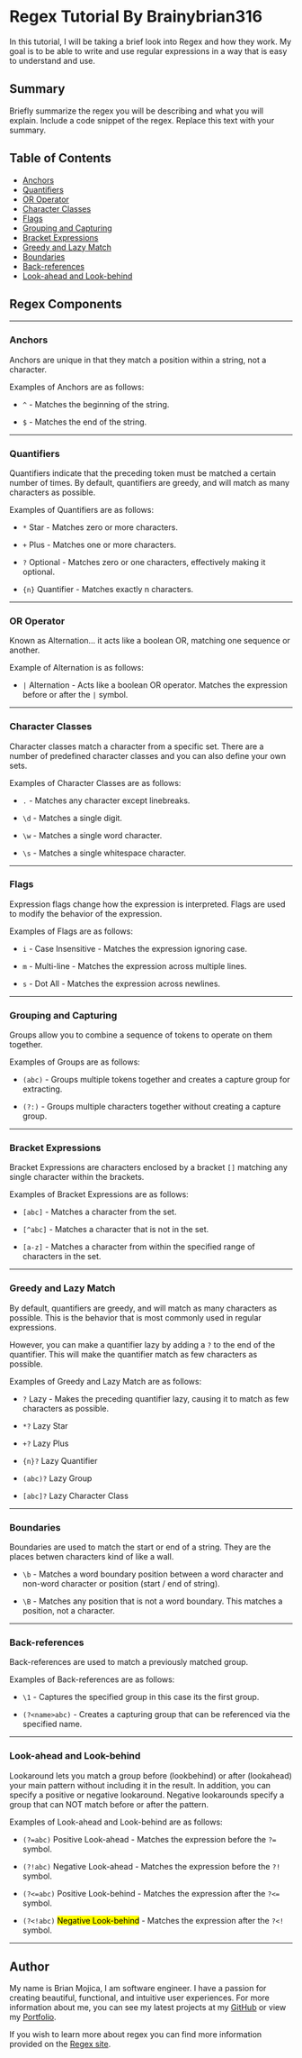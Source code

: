# Regex Tutorial By Brainybrian316

In this tutorial, I will be taking a brief look into Regex and how they work. My goal is to be able to write and use regular expressions in a way that is easy to understand and use.


## Summary

Briefly summarize the regex you will be describing and what you will explain. Include a code snippet of the regex. Replace this text with your summary.

## Table of Contents

- [Anchors](#anchors)
- [Quantifiers](#quantifiers)
- [OR Operator](#or-operator)
- [Character Classes](#character-classes)
- [Flags](#flags)
- [Grouping and Capturing](#grouping-and-capturing)
- [Bracket Expressions](#bracket-expressions)
- [Greedy and Lazy Match](#greedy-and-lazy-match)
- [Boundaries](#boundaries)
- [Back-references](#back-references)
- [Look-ahead and Look-behind](#look-ahead-and-look-behind)

## Regex Components
***
### Anchors
Anchors are unique in that they match a position within a string, not a character.

Examples of Anchors are as follows: 

* `^` - Matches the beginning of the string. 

* `$` - Matches the end of the string. 
 
***
### Quantifiers

Quantifiers indicate that the preceding token must be matched a certain number of times. By default, quantifiers are greedy, and will match as many characters as possible.

Examples of Quantifiers are as follows: 

* `*` Star - Matches zero or more characters.
 

 * `+` Plus - Matches one or more characters.
 

* `?` Optional - Matches zero or one characters, effectively making it optional.

* `{n}` Quantifier - Matches exactly n characters.

***
### OR Operator

Known as Alternation... it acts like a boolean OR, matching one sequence or another.

Example of Alternation is as follows: 

* `|` Alternation - Acts like a boolean OR operator. Matches the expression before or after the `|` symbol.
 
***
### Character Classes

Character classes match a character from a specific set. There are a number of predefined character classes and you can also define your own sets.

Examples of Character Classes are as follows:

* `.` - Matches any character except linebreaks. 

* `\d` - Matches a  single digit.

* `\w` - Matches a single word character.

* `\s` - Matches a single whitespace character.

***
### Flags
Expression flags change how the expression is interpreted. Flags are used to modify the behavior of the expression.

Examples of Flags are as follows:

* `i` - Case Insensitive - Matches the expression ignoring case.

* `m` - Multi-line - Matches the expression across multiple lines.

* `s` - Dot All - Matches the expression across newlines.

***
### Grouping and Capturing

Groups allow you to combine a sequence of tokens to operate on them together.

Examples of Groups are as follows:

* `(abc)` - Groups multiple tokens together and creates a capture group for extracting.

 * `(?:)` - Groups multiple characters together without creating a capture group.

***
### Bracket Expressions
Bracket Expressions are characters enclosed by a bracket `[]` matching any single character within the brackets. 

Examples of Bracket Expressions are as follows:

* `[abc]` - Matches a character from the set.

* `[^abc]` - Matches a character that is not in the set.
 
* `[a-z]` - Matches a character from within the specified range of characters in the set.

***
### Greedy and Lazy Match

By default, quantifiers are greedy, and will match as many characters as possible. This is the behavior that is most commonly used in regular expressions.

However, you can make a quantifier lazy by adding a `?` to the end of the quantifier. This will make the quantifier match as few characters as possible.

Examples of Greedy and Lazy Match are as follows:

* `?` Lazy - Makes the preceding quantifier lazy, causing it to match as few characters as possible.

* `*?` Lazy Star 

 * `+?` Lazy Plus 

* `{n}?` Lazy Quantifier 

* `(abc)?` Lazy Group 

* `[abc]?` Lazy Character Class 

***
### Boundaries

Boundaries are used to match the start or end of a string. They are the places betwen characters kind of like a wall.

* `\b` - Matches a word boundary position between a word character and non-word character or position (start / end of string). 

* `\B` - Matches any position that is not a word boundary. This matches a position, not a character.

***
### Back-references

Back-references are used to match a previously matched group.

Examples of Back-references are as follows:

* `\1` - Captures the specified group in this case its the first group.

* `(?<name>abc)` - Creates a capturing group that can be referenced via the specified name.

***
### Look-ahead and Look-behind

Lookaround lets you match a group before (lookbehind) or after (lookahead) your main pattern without including it in the result. In addition, you can specify a positive or negative lookaround.
Negative lookarounds specify a group that can NOT match before or after the pattern.

Examples of Look-ahead and Look-behind are as follows:

* `(?=abc)` Positive Look-ahead - Matches the expression before the `?=` symbol.

* `(?!abc)` Negative Look-ahead - Matches the expression before the `?!` symbol.

* `(?<=abc)` Positive Look-behind - Matches the expression after the `?<=` symbol.

* `(?<!abc)` <mark>Negative Look-behind</mark> - Matches the expression after the `?<!` symbol.

***
## Author

My name is Brian Mojica, I am software engineer.  I have a passion for creating beautiful, functional, and intuitive user experiences. For more information about me, you can see my latest projects at my [GitHub](https://github.com/Brainybrian316) or view my [Portfolio](https://brainybrian316.com/).

If you wish to learn more about regex you can find more information provided on the  [Regex site](https://regexr.com/). 